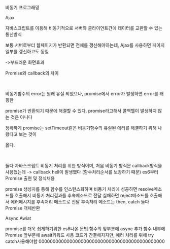 비동기 프로그래밍

Ajax

자바스크립트를 이용해 비동기적으로 서버와 클라이언트간에 데이터를 교환할 수 있는 통신방식

보통 서버로부터 웹페이지가 반환되면 전체를 갱신해야하는데, Ajax를 사용하면 페이지 일부를 갱신하고도 동일

->부드러운 화면효과

Promise와 callback의 차이

<br>

비동기함수의 error는 원래 유실 되었으나, promise에서 error가 발생하면 error를 래핑한

promise가 반환되기 때문에 해결할 수 있다. promise라고해서 콜백헬이 발생하지 않는 것은 아니다

정확하게 promise는 setTimeout같은 비동기함수의 유실된 에러를 해결하기 위해 나왔다고 보는 것이

옳다.

<br>

둘다 자바스크립트 비동기 처리를 위한 방식이며,
처음 비동기 방식은 callback방식을 사용했는데 -> callback hell이 발생했다 (함수처리순서를 보장하기 때문)
es6부터 Promise 출현 및 정식채용

promise 생성자를 통해 함수를 인스턴스화하며 비동기 처리에 성공하면 resolve메소드를 호출해서 비동기 처리결과를 후속메소드로 전달
실패하면 reject메소드를 호출해서 에러메시지를 후속처리 메소드로 전달
후속처리 메소드는 then, catch 둘다 Promise 객체반환

Async Awiat

promise를 더욱 쉽게하기위한 es8나온 문법 함수의 앞부분에 async 추가 함수 내부에 Promise 앞부분에 await키워드 사용
코드가 간결해지지만, 에러 처리를 위해 try catch사용해야함
000000000000000000000000000000000000000000000
